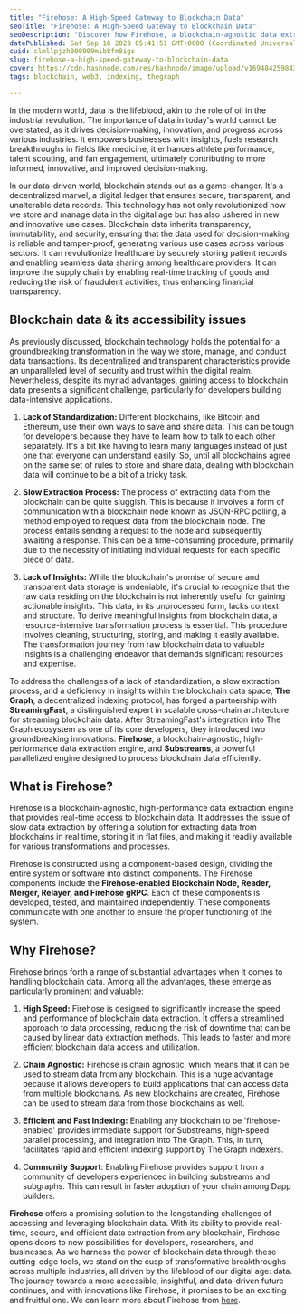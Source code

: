 ```yaml
---
title: "Firehose: A High-Speed Gateway to Blockchain Data"
seoTitle: "Firehose: A High-Speed Gateway to Blockchain Data"
seoDescription: "Discover how Firehose, a blockchain-agnostic data extraction engine, is reshaping the way we access and utilize blockchain data."
datePublished: Sat Sep 16 2023 05:41:51 GMT+0000 (Coordinated Universal Time)
cuid: clmllpjzh000909mib8fm8igs
slug: firehose-a-high-speed-gateway-to-blockchain-data
cover: https://cdn.hashnode.com/res/hashnode/image/upload/v1694842598432/66b1abaa-115a-4b76-8bdc-02c12cf0d56b.png
tags: blockchain, web3, indexing, thegraph

---
```


In the modern world, data is the lifeblood, akin to the role of oil in the industrial revolution. The importance of data in today's world cannot be overstated, as it drives decision-making, innovation, and progress across various industries. It empowers businesses with insights, fuels research breakthroughs in fields like medicine, it enhances athlete performance, talent scouting, and fan engagement, ultimately contributing to more informed, innovative, and improved decision-making.

In our data-driven world, blockchain stands out as a game-changer. It's a decentralized marvel, a digital ledger that ensures secure, transparent, and unalterable data records. This technology has not only revolutionized how we store and manage data in the digital age but has also ushered in new and innovative use cases. Blockchain data inherits transparency, immutability, and security, ensuring that the data used for decision-making is reliable and tamper-proof, generating various use cases across various sectors. It can revolutionize healthcare by securely storing patient records and enabling seamless data sharing among healthcare providers. It can improve the supply chain by enabling real-time tracking of goods and reducing the risk of fraudulent activities, thus enhancing financial transparency.

## Blockchain data & its accessibility issues

As previously discussed, blockchain technology holds the potential for a groundbreaking transformation in the way we store, manage, and conduct data transactions. Its decentralized and transparent characteristics provide an unparalleled level of security and trust within the digital realm. Nevertheless, despite its myriad advantages, gaining access to blockchain data presents a significant challenge, particularly for developers building data-intensive applications.

1. **Lack of Standardization:** Different blockchains, like Bitcoin and Ethereum, use their own ways to save and share data. This can be tough for developers because they have to learn how to talk to each other separately. It's a bit like having to learn many languages instead of just one that everyone can understand easily. So, until all blockchains agree on the same set of rules to store and share data, dealing with blockchain data will continue to be a bit of a tricky task.
    
2. **Slow Extraction Process:** The process of extracting data from the blockchain can be quite sluggish. This is because it involves a form of communication with a blockchain node known as JSON-RPC polling, a method employed to request data from the blockchain node. The process entails sending a request to the node and subsequently awaiting a response. This can be a time-consuming procedure, primarily due to the necessity of initiating individual requests for each specific piece of data.
    
3. **Lack of Insights:** While the blockchain's promise of secure and transparent data storage is undeniable, it's crucial to recognize that the raw data residing on the blockchain is not inherently useful for gaining actionable insights. This data, in its unprocessed form, lacks context and structure. To derive meaningful insights from blockchain data, a resource-intensive transformation process is essential. This procedure involves cleaning, structuring, storing, and making it easily available. The transformation journey from raw blockchain data to valuable insights is a challenging endeavor that demands significant resources and expertise.
    

To address the challenges of a lack of standardization, a slow extraction process, and a deficiency in insights within the blockchain data space, **The Graph**, a decentralized indexing protocol, has forged a partnership with **StreamingFast**, a distinguished expert in scalable cross-chain architecture for streaming blockchain data. After StreamingFast's integration into The Graph ecosystem as one of its core developers, they introduced two groundbreaking innovations: **Firehose**, a blockchain-agnostic, high-performance data extraction engine, and **Substreams**, a powerful parallelized engine designed to process blockchain data efficiently.

## What is Firehose?

Firehose is a blockchain-agnostic, high-performance data extraction engine that provides real-time access to blockchain data. It addresses the issue of slow data extraction by offering a solution for extracting data from blockchains in real time, storing it in flat files, and making it readily available for various transformations and processes.

Firehose is constructed using a component-based design, dividing the entire system or software into distinct components. The Firehose components include the **Firehose-enabled Blockchain Node, Reader, Merger, Relayer, and Firehose gRPC**. Each of these components is developed, tested, and maintained independently. These components communicate with one another to ensure the proper functioning of the system.

## Why Firehose?

Firehose brings forth a range of substantial advantages when it comes to handling blockchain data. Among all the advantages, these emerge as particularly prominent and valuable:

1. **High Speed:** Firehose is designed to significantly increase the speed and performance of blockchain data extraction. It offers a streamlined approach to data processing, reducing the risk of downtime that can be caused by linear data extraction methods. This leads to faster and more efficient blockchain data access and utilization.
    
2. **Chain Agnostic:** Firehose is chain agnostic, which means that it can be used to stream data from any blockchain. This is a huge advantage because it allows developers to build applications that can access data from multiple blockchains. As new blockchains are created, Firehose can be used to stream data from those blockchains as well.
    
3. **Efficient and Fast Indexing:** Enabling any blockchain to be 'firehose-enabled' provides immediate support for Substreams, high-speed parallel processing, and integration into The Graph. This, in turn, facilitates rapid and efficient indexing support by The Graph indexers.
    
4. C**ommunity Support**: Enabling Firehose provides support from a community of developers experienced in building substreams and subgraphs. This can result in faster adoption of your chain among Dapp builders.
    

**Firehose** offers a promising solution to the longstanding challenges of accessing and leveraging blockchain data. With its ability to provide real-time, secure, and efficient data extraction from any blockchain, Firehose opens doors to new possibilities for developers, researchers, and businesses. As we harness the power of blockchain data through these cutting-edge tools, we stand on the cusp of transformative breakthroughs across multiple industries, all driven by the lifeblood of our digital age: data. The journey towards a more accessible, insightful, and data-driven future continues, and with innovations like Firehose, it promises to be an exciting and fruitful one. We can learn more about Firehose from [here](https://firehose.streamingfast.io/).